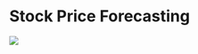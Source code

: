 # Stock Price Forecasting
 <p>
    <img src="https://github.com/khaykingleb/Stock-Price-Forecasting/blob/main/images/ga_rnn.svg">
</p>
